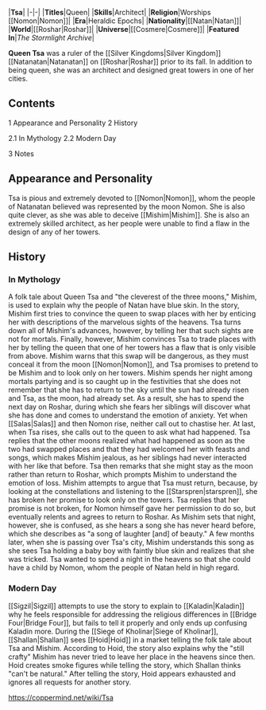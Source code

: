 |**Tsa**|
|-|-|
|**Titles**|Queen|
|**Skills**|Architect|
|**Religion**|Worships [[Nomon\|Nomon]]|
|**Era**|Heraldic Epochs|
|**Nationality**|[[Natan\|Natan]]|
|**World**|[[Roshar\|Roshar]]|
|**Universe**|[[Cosmere\|Cosmere]]|
|**Featured In**|*The Stormlight Archive*|

**Queen Tsa** was a ruler of the [[Silver Kingdoms\|Silver Kingdom]] [[Natanatan\|Natanatan]] on [[Roshar\|Roshar]] prior to its fall. In addition to being queen, she was an architect and designed great towers in one of her cities.

## Contents

1 Appearance and Personality
2 History

2.1 In Mythology
2.2 Modern Day


3 Notes


## Appearance and Personality
Tsa is pious and extremely devoted to [[Nomon\|Nomon]], whom the people of Natanatan believed was represented by the moon Nomon. She is also quite clever, as she was able to deceive [[Mishim\|Mishim]]. She is also an extremely skilled architect, as her people were unable to find a flaw in the design of any of her towers.

## History
### In Mythology
A folk tale about Queen Tsa and "the cleverest of the three moons," Mishim, is used to explain why the people of Natan have blue skin. In the story, Mishim first tries to convince the queen to swap places with her by enticing her with descriptions of the marvelous sights of the heavens. Tsa turns down all of Mishim's advances, however, by telling her that such sights are not for mortals. Finally, however, Mishim convinces Tsa to trade places with her by telling the queen that one of her towers has a flaw that is only visible from above. Mishim warns that this swap will be dangerous, as they must conceal it from the moon [[Nomon\|Nomon]], and Tsa promises to pretend to be Mishim and to look only on her towers.
Mishim spends her night among mortals partying and is so caught up in the festivities that she does not remember that she has to return to the sky until the sun had already risen and Tsa, as the moon, had already set. As a result, she has to spend the next day on Roshar, during which she fears her siblings will discover what she has done and comes to understand the emotion of anxiety. Yet when [[Salas\|Salas]] and then Nomon rise, neither call out to chastise her. At last, when Tsa rises, she calls out to the queen to ask what had happened. Tsa replies that the other moons realized what had happened as soon as the two had swapped places and that they had welcomed her with feasts and songs, which makes Mishim jealous, as her siblings had never interacted with her like that before. Tsa then remarks that she might stay as the moon rather than return to Roshar, which prompts Mishim to understand the emotion of loss. Mishim attempts to argue that Tsa must return, because, by looking at the constellations and listening to the [[Starspren\|starspren]], she has broken her promise to look only on the towers. Tsa replies that her promise is not broken, for Nomon himself gave her permission to do so, but eventually relents and agrees to return to Roshar.
As Mishim sets that night, however, she is confused, as she hears a song she has never heard before, which she describes as "a song of laughter [and] of beauty." A few months later, when she is passing over Tsa's city, Mishim understands this song as she sees Tsa holding a baby boy with faintly blue skin and realizes that she was tricked. Tsa wanted to spend a night in the heavens so that she could have a child by Nomon, whom the people of Natan held in high regard.

### Modern Day
[[Sigzil\|Sigzil]] attempts to use the story to explain to [[Kaladin\|Kaladin]] why he feels responsible for addressing the religious differences in [[Bridge Four\|Bridge Four]], but fails to tell it properly and only ends up confusing Kaladin more.
During the [[Siege of Kholinar\|Siege of Kholinar]], [[Shallan\|Shallan]] sees [[Hoid\|Hoid]] in a market telling the folk tale about Tsa and Mishim. According to Hoid, the story also explains why the "still crafty" Mishim has never tried to leave her place in the heavens since then. Hoid creates smoke figures while telling the story, which Shallan thinks "can't be natural." After telling the story, Hoid appears exhausted and ignores all requests for another story.



https://coppermind.net/wiki/Tsa